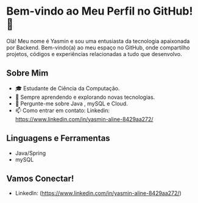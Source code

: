 # Bem-vindo ao Meu Perfil no GitHub! 👋

Olá! Meu nome é Yasmin e sou uma entusiasta da tecnologia apaixonada por Backend. Bem-vindo(a) ao meu espaço no GitHub, onde compartilho projetos, códigos e experiências relacionadas a tudo que desenvolvo.

## Sobre Mim

- 🎓 Estudante de Ciência da Computação.
- 🌱 Sempre aprendendo e explorando novas tecnologias.
- 💬 Pergunte-me sobre Java , mySQL e Cloud.
- 📫 Como entrar em contato: Linkedin: https://www.linkedin.com/in/yasmin-aline-8429aa272/


## Linguagens e Ferramentas

- Java/Spring
- mySQL

## Vamos Conectar!

- LinkedIn: (https://www.linkedin.com/in/yasmin-aline-8429aa272/)

